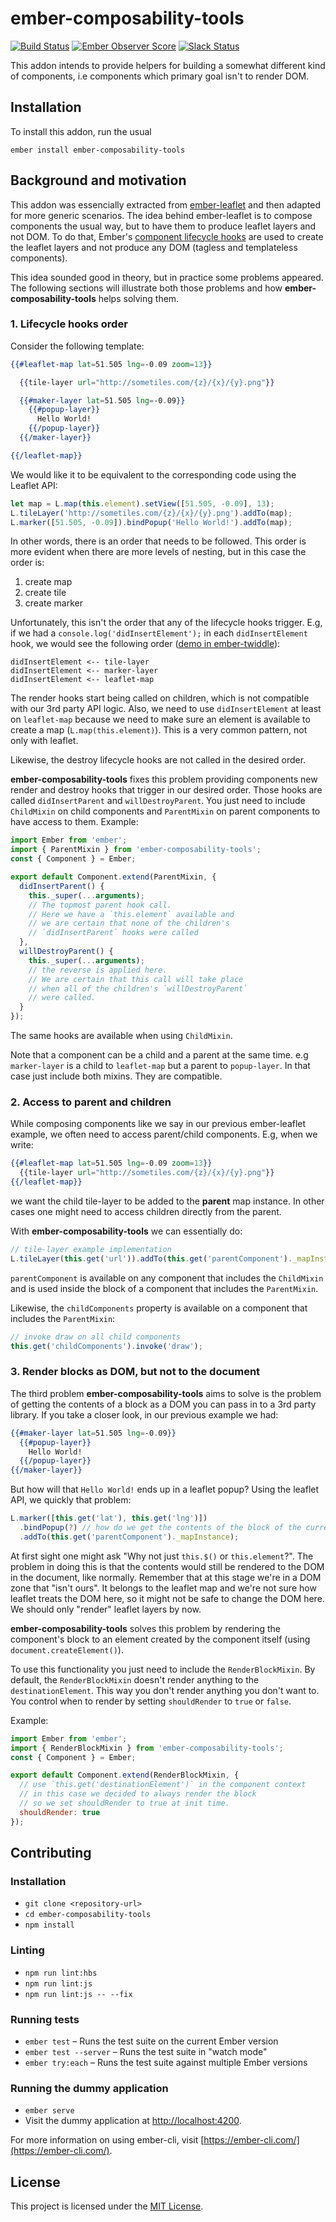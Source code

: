 # ember-composability-tools

[![Build Status](https://travis-ci.org/miguelcobain/ember-composability-tools.svg)](https://travis-ci.org/miguelcobain/ember-composability-tools) [![Ember Observer Score](http://emberobserver.com/badges/ember-composability-tools.svg)](http://emberobserver.com/addons/ember-composability-tools) [![Slack Status](https://ember-community-slackin.herokuapp.com/badge.svg)](https://ember-community-slackin.herokuapp.com/)

This addon intends to provide helpers for building a somewhat different kind of components, i.e components which primary goal isn't to render DOM.

## Installation

To install this addon, run the usual
```
ember install ember-composability-tools
```

## Background and motivation

This addon was essencially extracted from [ember-leaflet](https://github.com/miguelcobain/ember-leaflet) and then adapted for more generic scenarios. The idea behind ember-leaflet is to compose components the usual way, but to have them to produce leaflet layers and not DOM. To do that, Ember's [component lifecycle hooks](https://guides.emberjs.com/v2.8.0/components/the-component-lifecycle/) are used to create the leaflet layers and not produce any DOM (tagless and templateless components).

This idea sounded good in theory, but in practice some problems appeared. The following sections will illustrate both those problems and how **ember-composability-tools** helps solving them.

### 1. Lifecycle hooks order

Consider the following template:

```hbs
{{#leaflet-map lat=51.505 lng=-0.09 zoom=13}}

  {{tile-layer url="http://sometiles.com/{z}/{x}/{y}.png"}}

  {{#maker-layer lat=51.505 lng=-0.09}}
    {{#popup-layer}}
      Hello World!
    {{/popup-layer}}
  {{/maker-layer}}

{{/leaflet-map}}
```

We would like it to be equivalent to the corresponding code using the Leaflet API:

```js
let map = L.map(this.element).setView([51.505, -0.09], 13);
L.tileLayer('http://sometiles.com/{z}/{x}/{y}.png').addTo(map);
L.marker([51.505, -0.09]).bindPopup('Hello World!').addTo(map);
```

In other words, there is an order that needs to be followed. This order is more evident when there are more levels of nesting, but in this case the order is:

1. create map
2. create tile
3. create marker

Unfortunately, this isn't the order that any of the lifecycle hooks trigger. E.g, if we had a `console.log('didInsertElement');` in each `didInsertElement` hook, we would see the following order ([demo in ember-twiddle](https://ember-twiddle.com/d1606d4fffecfdeb3257c6effa06cad8?openFiles=templates.application.hbs%2C)):

```
didInsertElement <-- tile-layer
didInsertElement <-- marker-layer
didInsertElement <-- leaflet-map
```

The render hooks start being called on children, which is not compatible with our 3rd party API logic.
Also, we need to use `didInsertElement` at least on `leaflet-map` because we need to make sure an element is available to create a map (`L.map(this.element)`). This is a very common pattern, not only with leaflet.

Likewise, the destroy lifecycle hooks are not called in the desired order.

**ember-composability-tools** fixes this problem providing components new render and destroy hooks that trigger in our desired order. Those hooks are called `didInsertParent` and `willDestroyParent`. You just need to include `ChildMixin` on child components and `ParentMixin` on parent components to have access to them. Example:

```js
import Ember from 'ember';
import { ParentMixin } from 'ember-composability-tools';
const { Component } = Ember;

export default Component.extend(ParentMixin, {
  didInsertParent() {
    this._super(...arguments);
    // The topmost parent hook call.
    // Here we have a `this.element` available and
    // we are certain that none of the children's
    // `didInsertParent` hooks were called
  },
  willDestroyParent() {
    this._super(...arguments);
    // the reverse is applied here.
    // We are certain that this call will take place
    // when all of the children's `willDestroyParent`
    // were called.
  }
});
```

The same hooks are available when using `ChildMixin`.

Note that a component can be a child and a parent at the same time. e.g `marker-layer` is a child to `leaflet-map` but a parent to `popup-layer`. In that case just include both mixins. They are compatible.

### 2. Access to parent and children

While composing components like we say in our previous ember-leaflet example, we often need to access parent/child components. E.g, when we write:

```hbs
{{#leaflet-map lat=51.505 lng=-0.09 zoom=13}}
  {{tile-layer url="http://sometiles.com/{z}/{x}/{y}.png"}}
{{/leaflet-map}}
```

we want the child tile-layer to be added to the **parent** map instance. In other cases one might need to access children directly from the parent.

With **ember-composability-tools** we can essentially do:

```js
// tile-layer example implementation
L.tileLayer(this.get('url')).addTo(this.get('parentComponent')._mapInstance);
```

`parentComponent` is available on any component that includes the `ChildMixin` and is used inside the block of a component that includes the `ParentMixin`.

Likewise, the `childComponents` property is available on a component that includes the `ParentMixin`:

```js
// invoke draw on all child components
this.get('childComponents').invoke('draw');
```

### 3. Render blocks as DOM, but not to the document

The third problem **ember-composability-tools** aims to solve is the problem of getting the  contents of a block as a DOM you can pass in to a 3rd party library.
If you take a closer look, in our previous example we had:

```hbs
{{#maker-layer lat=51.505 lng=-0.09}}
  {{#popup-layer}}
    Hello World!
  {{/popup-layer}}
{{/maker-layer}}
```

But how will that `Hello World!` ends up in a leaflet popup? Using the leaflet API, we quickly that problem:

```js
L.marker([this.get('lat'), this.get('lng')])
  .bindPopup(?) // how do we get the contents of the block of the current component?
  .addTo(this.get('parentComponent')._mapInstance);
```

At first sight one might ask "Why not just `this.$()` or `this.element`?". The problem in doing this is that the contents would still be rendered to the DOM in the document, like normally. Remember that at this stage we're in a DOM zone that "isn't ours". It belongs to the leaflet map and we're not sure how leaflet treats the DOM here, so it might not be safe to change the DOM here. We should only "render" leaflet layers by now.

**ember-composability-tools** solves this problem by rendering the component's block to an element created by the component itself (using `document.createElement()`).

To use this functionality you just need to include the `RenderBlockMixin`. By default, the `RenderBlockMixin` doesn't render anything to the `destinationElement`. This way you don't render anything you don't want to. You control when to render by setting `shouldRender` to `true` or `false`.

Example:

```js
import Ember from 'ember';
import { RenderBlockMixin } from 'ember-composability-tools';
const { Component } = Ember;

export default Component.extend(RenderBlockMixin, {
  // use `this.get('destinationElement')` in the component context
  // in this case we decided to always render the block
  // so we set shouldRender to true at init time.
  shouldRender: true
});
```

Contributing
------------------------------------------------------------------------------

### Installation

* `git clone <repository-url>`
* `cd ember-composability-tools`
* `npm install`

### Linting

* `npm run lint:hbs`
* `npm run lint:js`
* `npm run lint:js -- --fix`

### Running tests

* `ember test` – Runs the test suite on the current Ember version
* `ember test --server` – Runs the test suite in "watch mode"
* `ember try:each` – Runs the test suite against multiple Ember versions

### Running the dummy application

* `ember serve`
* Visit the dummy application at [http://localhost:4200](http://localhost:4200).

For more information on using ember-cli, visit [https://ember-cli.com/](https://ember-cli.com/).

License
------------------------------------------------------------------------------

This project is licensed under the [MIT License](LICENSE.md).

